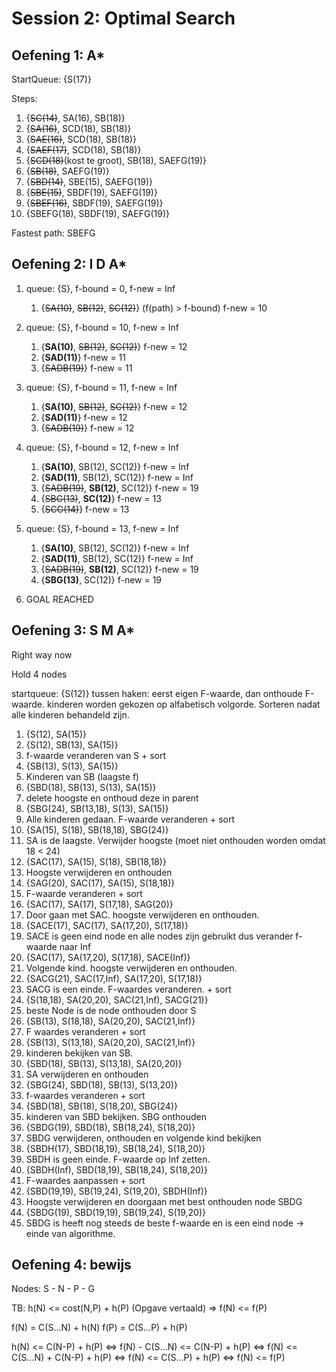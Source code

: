 # Session 2: Optimal Search

## Oefening 1: A*

StartQueue: {S(17)}

Steps:

1.  {~~SC(14)~~, SA(16), SB(18)}
2.  {~~SA(16)~~, SCD(18), SB(18)}
3.  {~~SAE(16)~~, SCD(18), SB(18)}
4.  {~~SAEF(17)~~, SCD(18), SB(18)}
5.  {~~SCD(18)~~(kost te groot), SB(18), SAEFG(19)}
6.  {~~SB(18)~~, SAEFG(19)}
7.  {~~SBD(14)~~, SBE(15), SAEFG(19)}
8.  {~~SBE(15)~~, SBDF(19), SAEFG(19)}
9.  {~~SBEF(16)~~, SBDF(19), SAEFG(19)}
10. {SBEFG(18), SBDF(19), SAEFG(19)}

Fastest path: SBEFG

## Oefening 2: I D A*

1. queue: {S}, f-bound = 0, f-new = Inf
    1. {~~SA(10)~~, ~~SB(12)~~, ~~SC(12)~~} (f(path) > f-bound) f-new = 10

2. queue: {S}, f-bound = 10, f-new = Inf
    1. {__SA(10)__, ~~SB(12)~~, ~~SC(12)~~} f-new = 12
    2. {__SAD(11)__} f-new = 11
    3. {~~SADB(19)~~} f-new = 11

3. queue: {S}, f-bound = 11, f-new = Inf
    1. {__SA(10)__, ~~SB(12)~~, ~~SC(12)~~} f-new = 12
    2. {__SAD(11)__} f-new = 12
    3. {~~SADB(19)~~} f-new = 12

4. queue: {S}, f-bound = 12, f-new = Inf
    1. {__SA(10)__, SB(12), SC(12)} f-new = Inf
    2. {__SAD(11)__, SB(12), SC(12)} f-new = Inf
    3. {~~SADB(19)~~, __SB(12)__, SC(12)} f-new = 19
    4. {~~SBG(13)~~, __SC(12)__} f-new = 13
    5. {~~SCG(14)~~} f-new = 13

5. queue: {S}, f-bound = 13, f-new = Inf
    1. {__SA(10)__, SB(12), SC(12)} f-new = Inf
    2. {__SAD(11)__, SB(12), SC(12)} f-new = Inf
    3. {~~SADB(19)~~, __SB(12)__, SC(12)} f-new = 19
    4. {__SBG(13)__, SC(12)} f-new = 19

6. GOAL REACHED

## Oefening 3: S M A*

Right way now

Hold 4 nodes

startqueue: {S(12)}
tussen haken: eerst eigen F-waarde, dan onthoude F-waarde.
kinderen worden gekozen op alfabetisch volgorde.
Sorteren nadat alle kinderen behandeld zijn.

1.  {S(12), SA(15)}
2.  {S(12), SB(13), SA(15)}
3.  f-waarde veranderen van S + sort
4.  {SB(13), S(13), SA(15)}
5.  Kinderen van SB (laagste f)
6.  {SBD(18), SB(13), S(13), SA(15)}
7.  delete hoogste en onthoud deze in parent
8.  {SBG(24), SB(13,18), S(13), SA(15)}
9.  Alle kinderen gedaan. F-waarde veranderen + sort
10. {SA(15), S(18), SB(18,18), SBG(24)}
11. SA is de laagste. Verwijder hoogste (moet niet onthouden worden omdat 18 < 24)
12. {SAC(17), SA(15), S(18), SB(18,18)}
13. Hoogste verwijderen en onthouden
14. {SAG(20), SAC(17), SA(15), S(18,18)}
15. F-waarde veranderen + sort
16. {SAC(17), SA(17), S(17,18), SAG(20)}
17. Door gaan met SAC. hoogste verwijderen en onthouden.
18. {SACE(17), SAC(17), SA(17,20), S(17,18)}
19. SACE is geen eind node en alle nodes zijn gebruikt dus verander f-waarde naar Inf
20. {SAC(17), SA(17,20), S(17,18), SACE(Inf)}
21. Volgende kind. hoogste verwijderen en onthouden.
22. {SACG(21), SAC(17,Inf), SA(17,20), S(17,18)}
23. SACG is een einde. F-waardes veranderen. + sort
24. {S(18,18), SA(20,20), SAC(21,Inf), SACG(21)}
25. beste Node is de node onthouden door S
26. {SB(13), S(18,18), SA(20,20), SAC(21,Inf)}
27. F waardes veranderen + sort
28. {SB(13), S(13,18), SA(20,20), SAC(21,Inf)}
29. kinderen bekijken van SB.
30. {SBD(18), SB(13), S(13,18), SA(20,20)}
31. SA verwijderen en onthouden
32. {SBG(24), SBD(18), SB(13), S(13,20)}
33. f-waardes veranderen + sort
34. {SBD(18), SB(18), S(18,20), SBG(24)}
35. kinderen van SBD bekijken. SBG onthouden
36. {SBDG(19), SBD(18), SB(18,24), S(18,20)}
37. SBDG verwijderen, onthouden en volgende kind bekijken
38. {SBDH(17), SBD(18,19), SB(18,24), S(18,20)}
39. SBDH is geen einde. F-waarde op Inf zetten.
40. {SBDH(Inf), SBD(18,19), SB(18,24), S(18,20)}
41. F-waardes aanpassen + sort
42. {SBD(19,19), SB(19,24), S(19,20), SBDH(Inf)}
43. Hoogste verwijderen en doorgaan met best onthouden node SBDG
44. {SBDG(19), SBD(19,19), SB(19,24), S(19,20)}
45. SBDG is heeft nog steeds de beste f-waarde en is een eind node -> einde van algorithme.

## Oefening 4: bewijs

Nodes: S - N - P - G

TB: h(N) <= cost(N,P) + h(P) (Opgave vertaald)
    =>
    f(N) <= f(P)

f(N) = C(S...N) + h(N)
f(P) = C(S...P) + h(P)

h(N) <= C(N-P) + h(P)
<=> f(N) - C(S...N) <= C(N-P) + h(P)
<=> f(N) <= C(S...N) + C(N-P) + h(P)
<=> f(N) <= C(S...P) + h(P)
<=> f(N) <= f(P)
